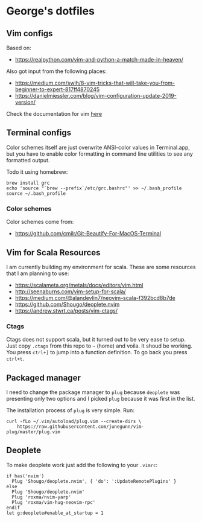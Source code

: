# George's dotfiles

## Vim configs

Based on:
- https://realpython.com/vim-and-python-a-match-made-in-heaven/

Also got input from the following places:

- https://medium.com/swlh/8-vim-tricks-that-will-take-you-from-beginner-to-expert-817ff4870245
- https://danielmiessler.com/blog/vim-configuration-update-2019-version/

Check the documentation for vim [here](vim-doc.md)

## Terminal configs

Color schemes itself are just overwrite ANSI-color values in Terminal.app,
but you have to enable color formatting in command line utilities to see any formatted output.

Todo it using homebrew:

```
brew install grc
echo 'source "`brew --prefix`/etc/grc.bashrc"' >> ~/.bash_profile
source ~/.bash_profile
```

### Color schemes

Color schemes come from:
- https://github.com/cmilr/Git-Beautify-For-MacOS-Terminal

## Vim for Scala Resources

I am currently building my environment for scala.
These are some resources that I am planning to use:

- https://scalameta.org/metals/docs/editors/vim.html
- http://seenaburns.com/vim-setup-for-scala/
- https://medium.com/@alandevlin7/neovim-scala-f392bcd8b7de
- https://github.com/Shougo/deoplete.nvim
- https://andrew.stwrt.ca/posts/vim-ctags/

### Ctags

Ctags does not support scala, but it turned out to be very ease to setup.
Just copy `.ctags` from this repo to `~` (home) and voila.
It shoud be working.
You press `ctrl+]` to jump into a function definition.
To go back you press `ctrl+t`.

## Packaged manager

I need to change the package manager to `plug` because `deoplete` was presenting only two options
and I picked `plug` because it was first in the list.

The installation process of `plug` is very simple. Run:

```
curl -fLo ~/.vim/autoload/plug.vim --create-dirs \
    https://raw.githubusercontent.com/junegunn/vim-plug/master/plug.vim
```

## Deoplete

To make deoplete work just add the following to your `.vimrc`:

```
if has('nvim')
  Plug 'Shougo/deoplete.nvim', { 'do': ':UpdateRemotePlugins' }
else
  Plug 'Shougo/deoplete.nvim'
  Plug 'roxma/nvim-yarp'
  Plug 'roxma/vim-hug-neovim-rpc'
endif
let g:deoplete#enable_at_startup = 1
```
